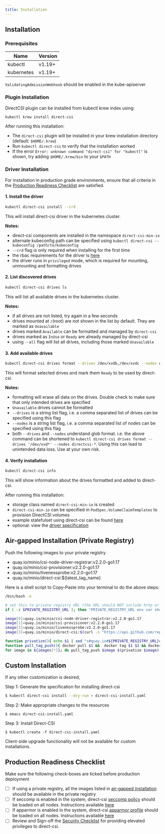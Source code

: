 ```yaml
---
title: Installation
--- 
```


Installation
-------------

### Prerequisites 

| Name         | Version  |
| -------------|----------|
| kubectl      | v1.19+   |
| kubernetes   | v1.19+   |

`ValidatingAdmissionWebhook` should be enabled in the kube-apiserver

### Plugin Installation

DirectCSI plugin can be installed from kubectl krew index using:

```sh
kubectl krew install direct-csi
```

After running this installation:

 - The `direct-csi` plugin will be installed in your krew installation directory (default: `$HOME/.krew`) 
 - Run `kubectl direct-csi` to verify that the installation worked
 - If the error `Error: unknown command "direct-csi" for "kubectl"` is shown, try adding `$HOME/.krew/bin` to your `$PATH`

### Driver Installation

For installation in production grade environments, ensure that all criteria in the [Production Readiness Checklist](#production-readiness-checklist) are satisfied.

#### 1. Install the driver

```sh
kubectl direct-csi install --crd
```

This will install direct-csi driver in the kubernetes cluster.

**Notes:**

 - direct-csi components are installed in the namespace `direct-csi-min-io`
 - alternate kubeconfig path can be specified using `kubectl direct-csi --kubeconfig /path/to/kubeconfig` 
 - `--crd` flag is only required when installing for the first time
 - the rbac requirements for the driver is [here](./specification.md#driver-rbac)
 - the driver runs in `privileged` mode, which is required for mounting, unmounting and formatting drives

#### 2. List discovered drives

```sh
kubectl direct-csi drives ls
```

This will list all available drives in the kubernetes cluster.

**Notes:**

 - if all drives are not listed, try again in a few seconds
 - drives mounted at `/`(root) are not shown in the list by default. They are marked as `Unavailable`
 - drives marked `Available` can be formatted and managed by `direct-csi`
 - drives marked as `InUse` or `Ready` are already managed by direct-csi
 - using `--all` flag will list all drives, including those marked `Unavailable`

#### 3. Add available drives

```sh
kubectl direct-csi drives format --drives /dev/xvdb,/dev/xvdc --nodes directcsi-1,directcsi-2,directcsi-3,directcsi-4
```

This will format selected drives and mark them `Ready` to be used by direct-csi.

**Notes:**

 - formatting will erase all data on the drives. Double check to make sure that only intended drives are specified 
 - `Unavailable` drives cannot be formatted
 - `--drives` is a string list flag, i.e. a comma separated list of drives can be specified using this flag
 - `--nodes` is a string list flag, i.e. a comma separated list of nodes can be specified using this flag
 - both  `--drives` and `--nodes` understand glob format. i.e. the above command can be shortened to `kubectl direct-csi drives format --drives '/dev/xvd*' --nodes directcsi-*`. Using this can lead to unintended data loss. Use at your own risk. 

#### 4. Verify installation

```sh
kubectl direct-csi info
```

This will show information about the drives formatted and added to direct-csi.

After running this installation:

 - storage class named `direct-csi-min-io` is created
 - `direct-csi-min-io` can be specified in `PodSpec.VolumeClaimTemplates` to provision DirectCSI volumes
 - example statefulset using direct-csi can be found [here](../minio.yaml#L61) 
 - optional: view the [driver specification](./specification.md)
<!-- - view the [usage guide](./usage-guide.md) -->

## Air-gapped Installation (Private Registry)

Push the following images to your private registry
 
 - quay.io/minio/csi-node-driver-registrar:v2.2.0-go1.17
 - quay.io/minio/csi-provisioner:v2.2.0-go1.17
 - quay.io/minio/livenessprobe:v2.2.0-go1.17
 - quay.io/minio/direct-csi:${latest_tag_name}

Here is a shell script to Copy-Paste into your terminal to do the above steps:
```sh
/bin/bash -e

# set this to private registry URL (the URL should NOT include http or https)
if [ -z $PRIVATE_REGISTRY_URL ]; then "PRIVATE_REGISTRY_URL env var should be set"; fi

image[0]=quay.io/minio/csi-node-driver-registrar:v2.2.0-go1.17
image[1]=quay.io/minio/csi-provisioner:v2.2.0-go1.17
image[2]=quay.io/minio/livenessprobe:v2.2.0-go1.17
image[3]=quay.io/minio/direct-csi:$(curl -s "https://api.github.com/repos/minio/direct-csi/releases/latest" | grep tag_name | sed -E 's/.*"([^"]+)".*/\1/')

function privatize(){ echo $1 | sed "s#quay.io#${PRIVATE_REGISTRY_URL}#g"; }
function pull_tag_push(){ docker pull $1 &&  docker tag $1 $2 && docker push $2; }
for image in ${images[*]}; do pull_tag_push $image $(privatize $image); done
```

## Custom Installation

If any other customization is desired,

Step 1: Generate the specification for installing direct-csi
```sh
$ kubectl direct-csi install --dry-run > direct-csi-install.yaml
```

Step 2: Make appropriate changes to the resources
```
$ emacs direct-csi-install.yaml
```

Step 3: Install Direct-CSI
```
$ kubectl create -f direct-csi-install.yaml
```

Client-side upgrade functionality will not be available for custom installations.

## Production Readiness Checklist

Make sure the following check-boxes are ticked before production deployment

 - [ ] If using a private registry, all the images listed in [air-gapped installation](#air-gapped-installation-private-registry) should be available in the private registry
 - [ ] If seccomp is enabled in the system, direct-csi [seccomp policy](../seccomp.json) should be loaded on all nodes. Instructions available [here](https://kubernetes.io/docs/tutorials/clusters/seccomp/)
 - [ ] If apparmor is enabled in the system, direct-csi [apparmor profile](../apparmor.profile) should be loaded on all nodes. Instructions available [here](https://kubernetes.io/docs/tutorials/clusters/apparmor/)
 - [ ] Review and Sign-off the [Security Checklist](../security-checklist.md) for providing elevated privileges to direct-csi.
